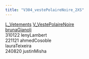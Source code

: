```yaml
---
title: "V304_vestePolaireNoire_2XS"
---
```


[L_Vetements](notes/equipements/L_Vetements.md) [V_VestePolaireNoire](notes/equipements/vetements/V_VestePolaireNoire.md)\
[brunaGianoli](notes/utilisateurs/beneficiaires/brunaGianoli.md)\
310122 lenyLambert\
221121 ahmedCosoble\
lauraTeixeira\
240820 justinMisha